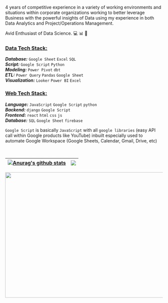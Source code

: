 4 years of competitive experience in a variety of working environments and situations within corporate organizations working to better leverage Business with the powerful insights of Data using my experience in both Data Analytics and Project/Operations Management.

Avid Enthusiast of Data Science. 💻 📊 🧠

### <ins>Data Tech Stack:</ins>
**_Database:_** `Google Sheet` `Excel` `SQL` <br />
**_Script:_** `Google Script` `Python` <br />
**_Modeling:_** `Power Pivot` `dbt` <br />
**_ETL:_** `Power Query` `Pandas` `Google Sheet` <br />
**_Visualization:_** `Looker` `Power BI` `Excel` <br />

### <ins>Web Tech Stack:</ins>
**_Language:_** `JavaScript` `Google Script` `python` <br />
**_Backend:_** `django` `Google Script` <br />
**_Frontend:_** `react` `html` `css` `js` <br />
**_Database:_** `SQL` `Google Sheet` `firebase` <br />

`Google Script` is basically `JavaScript` with all `google libraries` (easy API call within Google products like YouTube) inbuilt especially used to automate Google Workspace (Google Sheets, Calendar, Gmail, Drive, etc)

<br />

<!-- 🤵🏼[About Me](https://www.subritt.com.np/) -->


| <a href="https://github.com/Subritt"><img align="center" src="https://github-readme-stats.vercel.app/api?username=subritt&show_icons=true&include_all_commits=true&theme=dark&hide_border=true" alt="Anurag's github stats" /></a> | <a href="https://github.com/Subritt"><img align="center" src="https://github-readme-stats.vercel.app/api/top-langs/?username=subritt&layout=compact&theme=dark&hide_border=true" /></a> |
| ------------- | ------------- |


<img src="https://media1.giphy.com/media/WoD6JZnwap6s8/giphy.gif?cid=ecf05e47wdekukr2je5v9d6z5n6t7vrmk53osd1zpx8yvwfi&rid=giphy.gif" width="1000px" height="400px">

<!--
**Subritt/Subritt** is a ✨ _special_ ✨ repository because its `README.md` (this file) appears on your GitHub profile.

Here are some ideas to get you started:

- 🔭 I’m currently working on ...
- 🌱 I’m currently learning ...
- 👯 I’m looking to collaborate on ...
- 🤔 I’m looking for help with ...
- 💬 Ask me about ...
- 📫 How to reach me: ...
- 😄 Pronouns: ...
- ⚡ Fun fact: ...
-->
